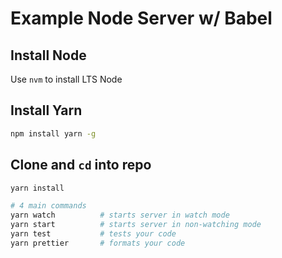 # Example Node Server w/ Babel

## Install Node
Use `nvm` to install LTS Node

## Install Yarn
```bash
npm install yarn -g
```

## Clone and `cd` into repo
```bash
yarn install

# 4 main commands
yarn watch          # starts server in watch mode
yarn start          # starts server in non-watching mode
yarn test           # tests your code
yarn prettier       # formats your code
```
